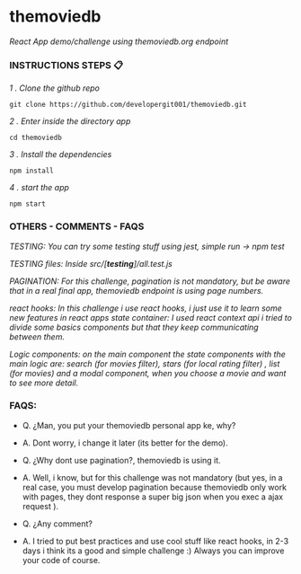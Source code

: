 # themoviedb
_React App demo/challenge using themoviedb.org endpoint_

### INSTRUCTIONS STEPS 📋

_1 . Clone the github repo_

```
git clone https://github.com/developergit001/themoviedb.git
```

_2 . Enter inside the directory app_

```
cd themoviedb
```

_3 . Install the dependencies_

```
npm install
```

_4 . start the app_

```
npm start
``` 

### OTHERS - COMMENTS - FAQS

_TESTING: You can try some testing stuff using jest, simple run -> npm test_

_TESTING files: Inside src/[__testing__]/all.test.js_

_PAGINATION: For this challenge, pagination is not mandatory, but be aware that in a real final app, themoviedb endpoint is using page numbers._

_react hooks: In this challenge i use react hooks, i just use it to learn some new features in react apps
state container: I used react context api i tried to divide some basics components but that they keep communicating between them._

_Logic components: on the main component the state components with the main logic are: search (for movies filter), stars (for local rating filter) , list (for movies) and a modal component, when you choose a movie and want to see more detail._

### FAQS:

* Q. ¿Man, you put your themoviedb personal app ke, why?
* A. Dont worry, i change it later (its better for the demo).

* Q. ¿Why dont use pagination?, themoviedb is using it.
* A. Well, i know, but for this challenge was not mandatory (but yes, in a real case, you must develop pagination 
because themoviedb only work with pages, they dont response a super big json when you exec a ajax request ).

* Q. ¿Any comment?
* A. I tried to put best practices and use cool stuff like react hooks, in 2-3 days i think its a good and simple challenge :)
   Always you can improve your code of course.
